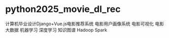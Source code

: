 # python2025_movie_dl_rec
计算机毕业设计Django+Vue.js电影推荐系统 电影用户画像系统 电影可视化 电影大数据 机器学习 深度学习 知识图谱 Hadoop Spark
